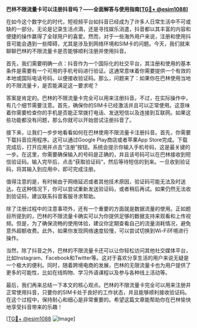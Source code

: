 **巴林不限流量卡可以注册抖音吗？——全面解答与使用指南[[TG💪+ @esim1088](https://t.me/s/esim1088)]**

在如今这个数字化的时代，短视频平台如抖音已经成为了许多人日常生活中不可或缺的一部分。无论是记录生活点滴，还是寻找娱乐消遣，抖音都以其丰富的内容和便捷的操作赢得了全球用户的喜爱。然而，对于一些海外用户来说，注册和使用抖音可能会遇到一些障碍，尤其是涉及到网络环境和SIM卡的问题。今天，我们就来聊聊巴林的不限流量卡是否能够顺利注册并使用抖音。

首先，我们需要明确一点：抖音作为一个国际化的社交平台，其注册和使用的基本条件是需要有一个可用的手机号码进行验证。这通常意味着你需要提供一个有效的本地或国际电话号码，以便接收验证码。那么，问题来了：如果你在巴林使用当地的不限流量卡，是否能满足这一要求呢？

答案是肯定的。巴林的不限流量卡完全可以用来注册抖音。不过，在实际操作中，有几个细节需要注意。首先，确保你的SIM卡已经激活并且可以正常使用。这意味着你需要检查你的手机是否能正常拨打电话、发送短信以及连接到互联网。如果这些功能都没有问题，那么你就可以开始尝试注册抖音了。

接下来，让我们一步步地看看如何在巴林使用不限流量卡注册抖音。首先，你需要下载抖音应用程序。这可以通过Google Play商店或者苹果App Store完成。下载完成后，打开应用并点击“注册”按钮。系统会提示你输入手机号码，这是最关键的一步。在这里，你需要确保输入的号码是正确的，并且该号码可以在巴林接收到短信验证码。输入完毕后，点击“获取验证码”，然后等待短信的到来。一旦收到验证码，将其输入到应用中，即可完成注册。

值得注意的是，有时候由于网络延迟或者其他技术原因，验证码可能无法及时送达。在这种情况下，你可以尝试重新发送验证码，或者稍后再试。如果仍然无法收到验证码，建议联系抖音客服寻求帮助。

除了注册过程中的注意事项外，还有一个重要的方面就是数据流量的使用。正如题目所提到的，巴林的不限流量卡确实可以为你提供足够的数据支持来观看和上传视频。但是，为了确保流畅的使用体验，建议你定期查看自己的流量消耗情况，避免意外超额收费。此外，如果你发现网络速度较慢，可以尝试切换到Wi-Fi环境进行操作。

当然，除了抖音之外，巴林的不限流量卡还可以让你轻松访问其他社交媒体平台，比如Instagram、Facebook和Twitter等。这对于喜欢分享生活的用户来说无疑是一个极大的便利。同时，随着跨境电商的发展，巴林的无限流量卡也为用户提供了更多的可能性，比如在线购物、学习外语课程以及参与各种线上活动等。

最后，我们再来总结一下本文的核心观点。巴林的不限流量卡完全可以用来注册并正常使用抖音，只要你的SIM卡处于良好的工作状态，并且能够顺利接收验证码。在这个过程中，保持耐心和细心是非常重要的。希望这篇文章能帮助你在巴林愉快地享受抖音带来的乐趣！

[[TG💪+ @esim1088](https://t.me/s/esim1088) ![Image](https://i.postimg.cc/4NQfJmqS/Snipaste-2025-05-13-00-14-12.png)]